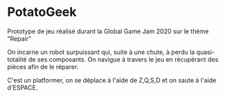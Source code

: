 # PotatoGeek
Prototype de jeu réalisé durant la Global Game Jam 2020 sur le thème "Repair"  
  
On incarne un robot surpuissant qui, suite à une chute, à perdu la quasi-totalité de ses composants. On navigue à travers le jeu en récupérant des pièces afin de le réparer.  
  
C'est un platformer, on se déplace à l'aide de Z,Q,S,D et on saute à l'aide d'ESPACE.

